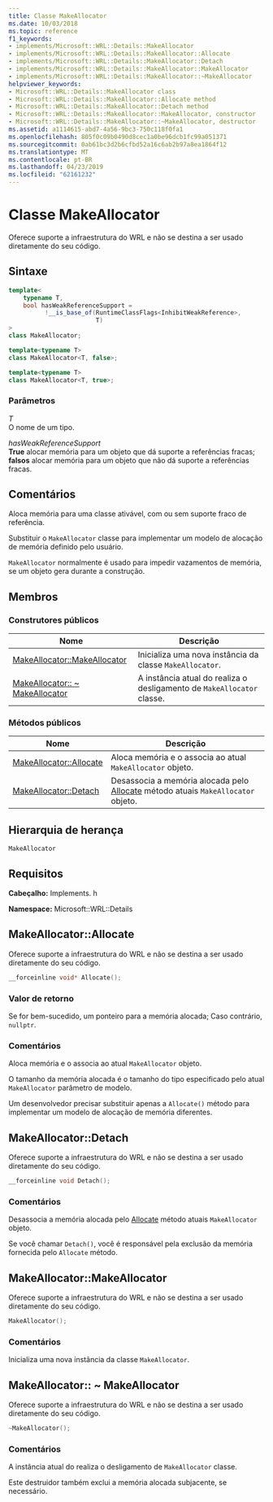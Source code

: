 ```yaml
---
title: Classe MakeAllocator
ms.date: 10/03/2018
ms.topic: reference
f1_keywords:
- implements/Microsoft::WRL::Details::MakeAllocator
- implements/Microsoft::WRL::Details::MakeAllocator::Allocate
- implements/Microsoft::WRL::Details::MakeAllocator::Detach
- implements/Microsoft::WRL::Details::MakeAllocator::MakeAllocator
- implements/Microsoft::WRL::Details::MakeAllocator::~MakeAllocator
helpviewer_keywords:
- Microsoft::WRL::Details::MakeAllocator class
- Microsoft::WRL::Details::MakeAllocator::Allocate method
- Microsoft::WRL::Details::MakeAllocator::Detach method
- Microsoft::WRL::Details::MakeAllocator::MakeAllocator, constructor
- Microsoft::WRL::Details::MakeAllocator::~MakeAllocator, destructor
ms.assetid: a1114615-abd7-4a56-9bc3-750c118f0fa1
ms.openlocfilehash: 805f0c09b0490d8cec1a0be96dcb1fc99a051371
ms.sourcegitcommit: 0ab61bc3d2b6cfbd52a16c6ab2b97a8ea1864f12
ms.translationtype: MT
ms.contentlocale: pt-BR
ms.lasthandoff: 04/23/2019
ms.locfileid: "62161232"
---
```

# <a name="makeallocator-class"></a>Classe MakeAllocator

Oferece suporte a infraestrutura do WRL e não se destina a ser usado diretamente do seu código.

## <a name="syntax"></a>Sintaxe

```cpp
template<
    typename T,
    bool hasWeakReferenceSupport =
          !__is_base_of(RuntimeClassFlags<InhibitWeakReference>,
                        T)
>
class MakeAllocator;

template<typename T>
class MakeAllocator<T, false>;

template<typename T>
class MakeAllocator<T, true>;
```

### <a name="parameters"></a>Parâmetros

*T*<br/>
O nome de um tipo.

*hasWeakReferenceSupport*<br/>
**True** alocar memória para um objeto que dá suporte a referências fracas; **falsos** alocar memória para um objeto que não dá suporte a referências fracas.

## <a name="remarks"></a>Comentários

Aloca memória para uma classe ativável, com ou sem suporte fraco de referência.

Substituir o `MakeAllocator` classe para implementar um modelo de alocação de memória definido pelo usuário.

`MakeAllocator` normalmente é usado para impedir vazamentos de memória, se um objeto gera durante a construção.

## <a name="members"></a>Membros

### <a name="public-constructors"></a>Construtores públicos

Nome                                                  | Descrição
----------------------------------------------------- | ----------------------------------------------------------------
[MakeAllocator::MakeAllocator](#makeallocator)        | Inicializa uma nova instância da classe `MakeAllocator`.
[MakeAllocator:: ~ MakeAllocator](#tilde-makeallocator) | A instância atual do realiza o desligamento de `MakeAllocator` classe.

### <a name="public-methods"></a>Métodos públicos

Nome                                 | Descrição
------------------------------------ | -----------------------------------------------------------------------------------------------------------
[MakeAllocator::Allocate](#allocate) | Aloca memória e o associa ao atual `MakeAllocator` objeto.
[MakeAllocator::Detach](#detach)     | Desassocia a memória alocada pelo [Allocate](#allocate) método atuais `MakeAllocator` objeto.

## <a name="inheritance-hierarchy"></a>Hierarquia de herança

`MakeAllocator`

## <a name="requirements"></a>Requisitos

**Cabeçalho:** Implements. h

**Namespace:** Microsoft::WRL::Details

## <a name="allocate"></a>MakeAllocator::Allocate

Oferece suporte a infraestrutura do WRL e não se destina a ser usado diretamente do seu código.

```cpp
__forceinline void* Allocate();
```

### <a name="return-value"></a>Valor de retorno

Se for bem-sucedido, um ponteiro para a memória alocada; Caso contrário, `nullptr`.

### <a name="remarks"></a>Comentários

Aloca memória e o associa ao atual `MakeAllocator` objeto.

O tamanho da memória alocada é o tamanho do tipo especificado pelo atual `MakeAllocator` parâmetro de modelo.

Um desenvolvedor precisar substituir apenas a `Allocate()` método para implementar um modelo de alocação de memória diferentes.

## <a name="detach"></a>MakeAllocator::Detach

Oferece suporte a infraestrutura do WRL e não se destina a ser usado diretamente do seu código.

```cpp
__forceinline void Detach();
```

### <a name="remarks"></a>Comentários

Desassocia a memória alocada pelo [Allocate](#allocate) método atuais `MakeAllocator` objeto.

Se você chamar `Detach()`, você é responsável pela exclusão da memória fornecida pelo `Allocate` método.

## <a name="makeallocator"></a>MakeAllocator::MakeAllocator

Oferece suporte a infraestrutura do WRL e não se destina a ser usado diretamente do seu código.

```cpp
MakeAllocator();
```

### <a name="remarks"></a>Comentários

Inicializa uma nova instância da classe `MakeAllocator`.

## <a name="tilde-makeallocator"></a>MakeAllocator:: ~ MakeAllocator

Oferece suporte a infraestrutura do WRL e não se destina a ser usado diretamente do seu código.

```cpp
~MakeAllocator();
```

### <a name="remarks"></a>Comentários

A instância atual do realiza o desligamento de `MakeAllocator` classe.

Este destruidor também exclui a memória alocada subjacente, se necessário.
